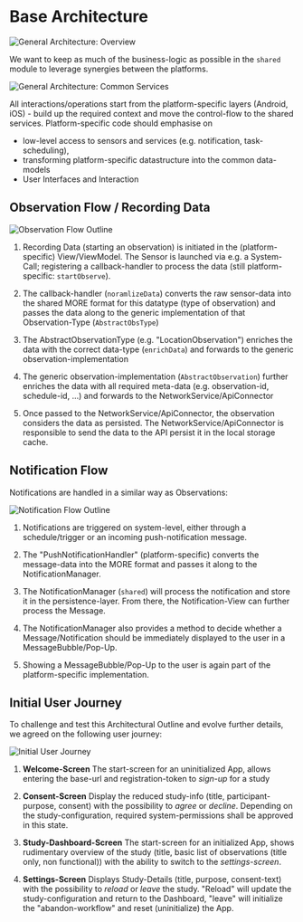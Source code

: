 # Base Architecture

![General Architecture: Overview](img/general-architecture.jpg)

We want to keep as much of the business-logic as possible in the `shared` module to leverage
synergies between the platforms.

![General Architecture: Common Services](img/common-services.jpg)

All interactions/operations start from the platform-specific layers (Android, iOS) - build up the
required context and move the control-flow to the shared services. Platform-specific code should
emphasise on

* low-level access to sensors and services (e.g. notification, task-scheduling),
* transforming platform-specific datastructure into the common data-models
* User Interfaces and Interaction

## Observation Flow / Recording Data

![Observation Flow Outline](img/observation-flow.jpg)

1. Recording Data (starting an observation) is initiated in the (platform-specific) View/ViewModel.
   The Sensor is launched via e.g. a System-Call; registering a callback-handler to process the data
   (still platform-specific: `startObserve`).

2. The callback-handler (`noramlizeData`) converts the raw sensor-data into the shared MORE format
   for
   this datatype (type of observation) and passes the data along to the generic implementation of
   that
   Observation-Type (`AbstractObsType`)

3. The AbstractObservationType (e.g. "LocationObservation") enriches the data with the correct
   data-type (`enrichData`) and forwards to the generic observation-implementation

4. The generic observation-implementation (`AbstractObservation`) further enriches the data with all
   required meta-data (e.g. observation-id, schedule-id, ...) and forwards to the
   NetworkService/ApiConnector

5. Once passed to the NetworkService/ApiConnector, the observation considers the data as persisted.
   The
   NetworkService/ApiConnector is responsible to send the data to the API persist it in the local
   storage cache.

## Notification Flow

Notifications are handled in a similar way as Observations:

![Notification Flow Outline](img/notification-flow.jpg)


1. Notifications are triggered on system-level, either through a schedule/trigger or an incoming
   push-notification message.

2. The "PushNotificationHandler" (platform-specific) converts the message-data into the MORE format
   and
   passes it along to the NotificationManager.

3. The NotificationManager (`shared`) will process the notification and store it in the
   persistence-layer. From there, the Notification-View can further process the Message.

4. The NotificationManager also provides a method to decide whether a Message/Notification should be
   immediately displayed to the user in a MessageBubble/Pop-Up.

5. Showing a MessageBubble/Pop-Up to the user is again part of the platform-specific implementation.

## Initial User Journey

To challenge and test this Architectural Outline and evolve further details, we agreed on the
following user journey:

![Initial User Journey](img/initial-user-journey.jpg)

1. **Welcome-Screen** The start-screen for an uninitialized App, allows entering the base-url and
   registration-token to _sign-up_ for a study

2. **Consent-Screen** Display the reduced study-info (title, participant-purpose, consent) with the
   possibility to _agree_ or _decline_. Depending on the study-configuration, required
   system-permissions
   shall be approved in this state.

3. **Study-Dashboard-Screen** The start-screen for an initialized App, shows rudimentary overview of
   the study (title, basic list of observations (title only, non functional)) with the ability to
   switch to the _settings-screen_.

4. **Settings-Screen** Displays Study-Details (title, purpose, consent-text) with the possibility
   to _reload_ or _leave_ the study. "Reload" will update the study-configuration and return to the
   Dashboard, "leave" will initialize the "abandon-workflow" and reset (uninitialize) the App.
